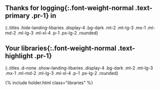 ## Thanks for __logging__{:.font-weight-normal .text-primary .pr-1} in
{:.titles .hide-landing-libaries .display-4 .bg-dark .mt-2 .mt-lg-3 .mx-1 .ml-md-2 .ml-lg-3 .ml-xl-4 .p-1 .px-lg-2 .rounded}

## Your __libraries__{:.font-weight-normal .text-highlight .pr-1}
{:.titles .d-none .show-landing-libaries .display-4 .bg-dark .mt-2 .mt-lg-3 .mx-1 .ml-md-2 .ml-lg-3 .ml-xl-4 .p-1 .px-lg-2 .rounded}

{% include holder.html class="libraries" %}